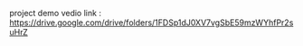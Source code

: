 


project demo vedio link : https://drive.google.com/drive/folders/1FDSp1dJ0XV7vgSbE59mzWYhfPr2suHrZ

